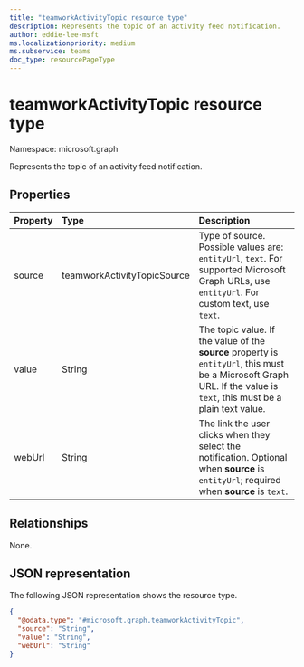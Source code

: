 ```yaml
---
title: "teamworkActivityTopic resource type"
description: Represents the topic of an activity feed notification.
author: eddie-lee-msft
ms.localizationpriority: medium
ms.subservice: teams
doc_type: resourcePageType
---
```


# teamworkActivityTopic resource type

Namespace: microsoft.graph

Represents the topic of an activity feed notification.

## Properties
|Property|Type|Description|
|:---|:---|:---|
|source|teamworkActivityTopicSource|Type of source. Possible values are: `entityUrl`, `text`. For supported Microsoft Graph URLs, use `entityUrl`. For custom text, use `text`.|
|value|String|The topic value. If the value of the **source** property is `entityUrl`, this must be a Microsoft Graph URL. If the value is `text`, this must be a plain text value.|
|webUrl|String|The link the user clicks when they select the notification. Optional when **source** is `entityUrl`; required when **source** is `text`.|

## Relationships
None.

## JSON representation
The following JSON representation shows the resource type.
<!-- {
  "blockType": "resource",
  "@odata.type": "microsoft.graph.teamworkActivityTopic"
}
-->
```json
{
  "@odata.type": "#microsoft.graph.teamworkActivityTopic",
  "source": "String",
  "value": "String",
  "webUrl": "String"
}
```

